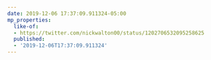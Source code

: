 ```yaml
---
date: 2019-12-06 17:37:09.911324-05:00
mp_properties:
  like-of:
  - https://twitter.com/nickwalton00/status/1202706532095258625
  published:
  - '2019-12-06T17:37:09.911324'
---
```


